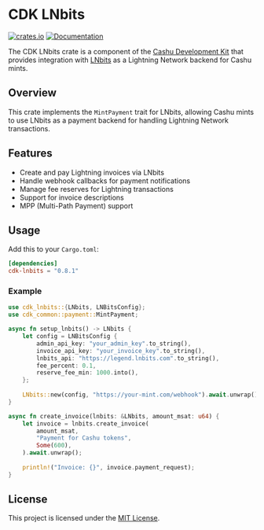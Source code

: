 # CDK LNbits

[![crates.io](https://img.shields.io/crates/v/cdk-lnbits.svg)](https://crates.io/crates/cdk-lnbits) [![Documentation](https://docs.rs/cdk-lnbits/badge.svg)](https://docs.rs/cdk-lnbits)

The CDK LNbits crate is a component of the [Cashu Development Kit](https://github.com/cashubtc/cdk) that provides integration with [LNbits](https://lnbits.com/) as a Lightning Network backend for Cashu mints.

## Overview

This crate implements the `MintPayment` trait for LNbits, allowing Cashu mints to use LNbits as a payment backend for handling Lightning Network transactions.

## Features

- Create and pay Lightning invoices via LNbits
- Handle webhook callbacks for payment notifications
- Manage fee reserves for Lightning transactions
- Support for invoice descriptions
- MPP (Multi-Path Payment) support

## Usage

Add this to your `Cargo.toml`:

```toml
[dependencies]
cdk-lnbits = "0.8.1"
```

### Example

```rust
use cdk_lnbits::{LNbits, LNBitsConfig};
use cdk_common::payment::MintPayment;

async fn setup_lnbits() -> LNbits {
    let config = LNBitsConfig {
        admin_api_key: "your_admin_key".to_string(),
        invoice_api_key: "your_invoice_key".to_string(),
        lnbits_api: "https://legend.lnbits.com".to_string(),
        fee_percent: 0.1,
        reserve_fee_min: 1000.into(),
    };
    
    LNbits::new(config, "https://your-mint.com/webhook").await.unwrap()
}

async fn create_invoice(lnbits: &LNbits, amount_msat: u64) {
    let invoice = lnbits.create_invoice(
        amount_msat,
        "Payment for Cashu tokens",
        Some(600),
    ).await.unwrap();
    
    println!("Invoice: {}", invoice.payment_request);
}
```

## License

This project is licensed under the [MIT License](../../LICENSE).
